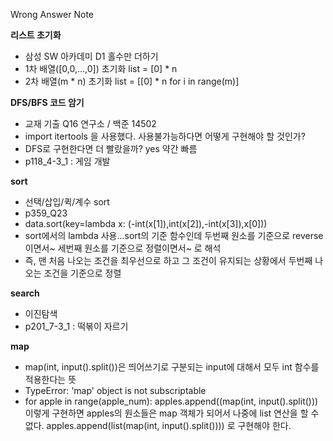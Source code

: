 Wrong Answer Note

**리스트 초기화**
- 삼성 SW 아카데미 D1 홀수만 더하기
- 1차 배열([0,0,...,0]) 초기화 list = [0] * n
- 2차 배열(m * n) 초기화 list = [[0] * n for i in range(m)]

**DFS/BFS 코드 암기**
- 교재 기출 Q16 연구소 / 백준 14502
- import itertools 을 사용했다. 사용불가능하다면 어떻게 구현해야 할 것인가?
- DFS로 구현한다면 더 빨랐을까? yes 약간 빠름
- p118_4-3_1 : 게임 개발

**sort**
- 선택/삽입/퀵/계수 sort
- p359_Q23
- data.sort(key=lambda x: (-int(x[1]),int(x[2]),-int(x[3]),x[0]))
- sort에서의 lambda 사용...sort의 기준 함수인데 두번째 원소를 기준으로 reverse 이면서~ 세번째 원소를 기준으로 정렬이면서~ 로 해석
- 즉, 맨 처음 나오는 조건을 최우선으로 하고 그 조건이 유지되는 상황에서 두번째 나오는 조건을 기준으로 정렬

**search**
- 이진탐색
- p201_7-3_1 : 떡볶이 자르기

**map**
- map(int, input().split())은 띄어쓰기로 구분되는 input에 대해서 모두 int 함수를 적용한다는 뜻
- TypeError: 'map' object is not subscriptable
- for apple in range(apple_num):
    apples.append((map(int, input().split()))
  이렇게 구현하면 apples의 원소들은 map 객체가 되어서 나중에 list 연산을 할 수 없다.
    apples.append(list(map(int, input().split())))
  로 구현해야 한다.
